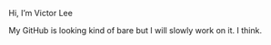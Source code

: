 Hi, I’m Victor Lee

My GitHub is looking kind of bare but I will slowly work on it. I think.

<!---
Victorapple/Victorapple is a ✨ special ✨ repository because its `README.md` (this file) appears on your GitHub profile.
You can click the Preview link to take a look at your changes.
--->
